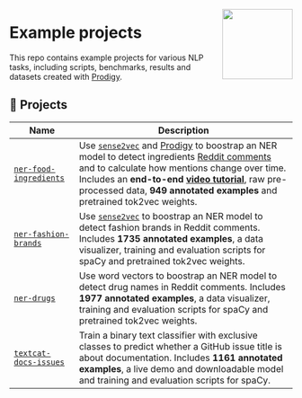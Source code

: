 <a href="https://explosion.ai"><img src="https://explosion.ai/assets/img/logo.svg" width="125" height="125" align="right" /></a>

# Example projects

This repo contains example projects for various NLP tasks, including scripts, benchmarks, results and datasets created with [Prodigy](https://prodi.gy).

## 💝 Projects

| Name                                           | Description                                                                                                                                                                                                                                                                                                                                                                                                                          |
| ---------------------------------------------- | ------------------------------------------------------------------------------------------------------------------------------------------------------------------------------------------------------------------------------------------------------------------------------------------------------------------------------------------------------------------------------------------------------------------------------------ |
| [`ner-food-ingredients`](ner-food-ingredients) | Use [`sense2vec`](https://github.com/explosion/sense2vec) and [Prodigy](https://prodi.gy) to boostrap an NER model to detect ingredients [Reddit comments](https://files.pushshift.io/reddit/comments/) and to calculate how mentions change over time. Includes an **end-to-end [video tutorial](https://www.youtube.com/watch?v=59BKHO_xBPA)**, raw pre-processed data, **949 annotated examples** and pretrained tok2vec weights. |
| [`ner-fashion-brands`](ner-fashion-brands)     | Use [`sense2vec`](https://github.com/explosion/sense2vec) to boostrap an NER model to detect fashion brands in Reddit comments. Includes **1735 annotated examples**, a data visualizer, training and evaluation scripts for spaCy and pretrained tok2vec weights.                                                                                                                                                                   |
| [`ner-drugs`](ner-drugs)                       | Use word vectors to boostrap an NER model to detect drug names in Reddit comments. Includes **1977 annotated examples**, a data visualizer, training and evaluation scripts for spaCy and pretrained tok2vec weights.                                                                                                                                                                                                                |
| [`textcat-docs-issues`](textcat-docs-issues)   | Train a binary text classifier with exclusive classes to predict whether a GitHub issue title is about documentation. Includes **1161 annotated examples**, a live demo and downloadable model and training and evaluation scripts for spaCy.                                                                                                                                                                                        |
